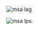 ![msa lag](https://github.com/SymbiotyK/Excel-Raporting/assets/161228121/c324b3bf-9d0d-48f7-8572-96319b7ec538)

![msa lps](https://github.com/SymbiotyK/Excel-Raporting/assets/161228121/6c41babd-9205-4e93-8345-1550ee68b9b1)
